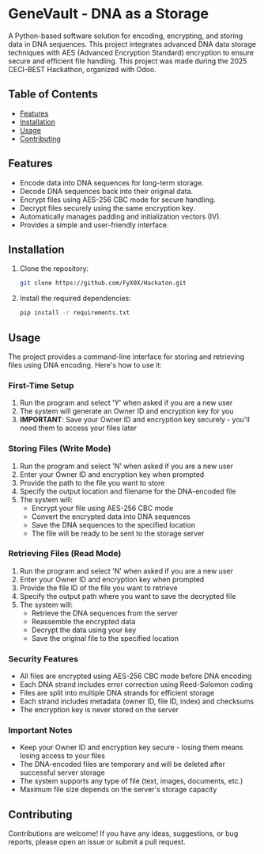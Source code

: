 # GeneVault - DNA as a Storage

A Python-based software solution for encoding, encrypting, and storing data in DNA sequences. This project integrates advanced DNA data storage techniques with AES (Advanced Encryption Standard) encryption to ensure secure and efficient file handling. This project was made during the 2025 CECI-BEST Hackathon, organized with Odoo.

## Table of Contents
- [Features](#features)
- [Installation](#installation)
- [Usage](#usage)
- [Contributing](#contributing)

## Features
- Encode data into DNA sequences for long-term storage.
- Decode DNA sequences back into their original data.
- Encrypt files using AES-256 CBC mode for secure handling.
- Decrypt files securely using the same encryption key.
- Automatically manages padding and initialization vectors (IV).
- Provides a simple and user-friendly interface.

## Installation

1. Clone the repository:
   ```bash
   git clone https://github.com/FyX0X/Hackaton.git
   ```
2. Install the required dependencies:
   ```bash
   pip install -r requirements.txt
   ```

## Usage

The project provides a command-line interface for storing and retrieving files using DNA encoding. Here's how to use it:

### First-Time Setup
1. Run the program and select 'Y' when asked if you are a new user
2. The system will generate an Owner ID and encryption key for you
3. **IMPORTANT**: Save your Owner ID and encryption key securely - you'll need them to access your files later

### Storing Files (Write Mode)
1. Run the program and select 'N' when asked if you are a new user
2. Enter your Owner ID and encryption key when prompted
3. Provide the path to the file you want to store
4. Specify the output location and filename for the DNA-encoded file
5. The system will:
   - Encrypt your file using AES-256 CBC mode
   - Convert the encrypted data into DNA sequences
   - Save the DNA sequences to the specified location
   - The file will be ready to be sent to the storage server

### Retrieving Files (Read Mode)
1. Run the program and select 'N' when asked if you are a new user
2. Enter your Owner ID and encryption key when prompted
3. Provide the file ID of the file you want to retrieve
4. Specify the output path where you want to save the decrypted file
5. The system will:
   - Retrieve the DNA sequences from the server
   - Reassemble the encrypted data
   - Decrypt the data using your key
   - Save the original file to the specified location

### Security Features
- All files are encrypted using AES-256 CBC mode before DNA encoding
- Each DNA strand includes error correction using Reed-Solomon coding
- Files are split into multiple DNA strands for efficient storage
- Each strand includes metadata (owner ID, file ID, index) and checksums
- The encryption key is never stored on the server

### Important Notes
- Keep your Owner ID and encryption key secure - losing them means losing access to your files
- The DNA-encoded files are temporary and will be deleted after successful server storage
- The system supports any type of file (text, images, documents, etc.)
- Maximum file size depends on the server's storage capacity

## Contributing


Contributions are welcome! If you have any ideas, suggestions, or bug reports, please open an issue or submit a pull request.

